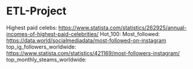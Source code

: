 # ETL-Project

Highest paid celebs: https://www.statista.com/statistics/262925/annual-incomes-of-highest-paid-celebrities/
Hot_100: 
Most_followed: https://data.world/socialmediadata/most-followed-on-instagram
top_ig_followers_worldwide: https://www.statista.com/statistics/421169/most-followers-instagram/
top_monthly_steams_worldwide: 
